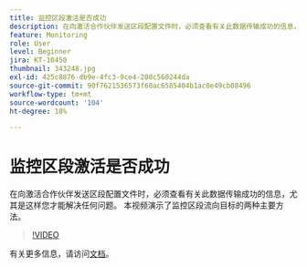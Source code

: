 ```yaml
---
title: 监控区段激活是否成功
description: 在向激活合作伙伴发送区段配置文件时，必须查看有关此数据传输成功的信息，尤其是如此……（请用60到160个字符描述）
feature: Monitoring
role: User
level: Beginner
jira: KT-10450
thumbnail: 343248.jpg
exl-id: 425c8876-db9e-4fc3-9ce4-208c560244da
source-git-commit: 90f7621536573f60ac6585404b1ac0e49cb08496
workflow-type: tm+mt
source-wordcount: '104'
ht-degree: 18%

---
```


# 监控区段激活是否成功

在向激活合作伙伴发送区段配置文件时，必须查看有关此数据传输成功的信息，尤其是这样您才能解决任何问题。 本视频演示了监控区段流向目标的两种主要方法。

>[!VIDEO](https://video.tv.adobe.com/v/343248/?quality=12&learn=on)

有关更多信息，请访问[文档](https://experienceleague.adobe.com/docs/experience-platform/dataflows/ui/monitor-segments.html?lang=en)。
